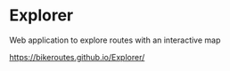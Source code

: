 # Explorer

Web application to explore routes with an interactive map

https://bikeroutes.github.io/Explorer/
